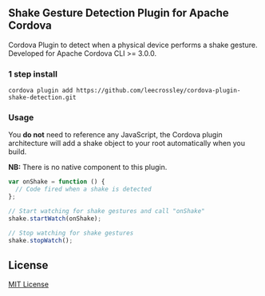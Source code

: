 ## Shake Gesture Detection Plugin for Apache Cordova

Cordova Plugin to detect when a physical device performs a shake gesture. Developed for Apache Cordova CLI >= 3.0.0.

### 1 step install

```
cordova plugin add https://github.com/leecrossley/cordova-plugin-shake-detection.git
```

### Usage

You **do not** need to reference any JavaScript, the Cordova plugin architecture will add a shake object to your root automatically when you build.

**NB:** There is no native component to this plugin.

```js
var onShake = function () {
  // Code fired when a shake is detected
};

// Start watching for shake gestures and call "onShake"
shake.startWatch(onShake);

// Stop watching for shake gestures
shake.stopWatch();
```

## License

[MIT License](http://ilee.mit-license.org)